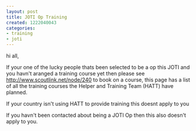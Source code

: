 ```yaml
---
layout: post
title: JOTI Op Training
created: 1222040043
categories:
- training
- joti
---
```

<p>hi all,</p>
<p>If your one of the lucky people thats been selected to be a op this JOTI and you havn't aranged a training course yet then please see <a href="http://www.scoutlink.net/node/240">http://www.scoutlink.net/node/240</a> to book on a course, this page has a list of all the training courses the Helper and Training Team (HATT) have planned.</p>
<p>If your country isn't using HATT to provide training this doesnt apply to you</p>
<p>If you havn't been contacted about being a JOTI Op then this also doesn't apply to you.</p>

